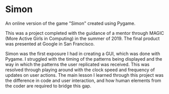 # Simon
An online version of the game "Simon" created using Pygame.

This was a project completed with the guidance of a mentor through MAGIC (More Active Girls in Computing) in the summer of 2019. The final product was presented at Google in San Francisco.

Simon was the first exposure I had in creating a GUI, which was done with Pygame. I struggled with the timing of the patterns being displayed and the way in which the patterns the user replicated was received. This was resolved through playing around with the clock speed and frequency of updates on user actions. The main lesson I learned through this project was the difference in code and user interaction, and how human elements from the coder are required to bridge this gap.
